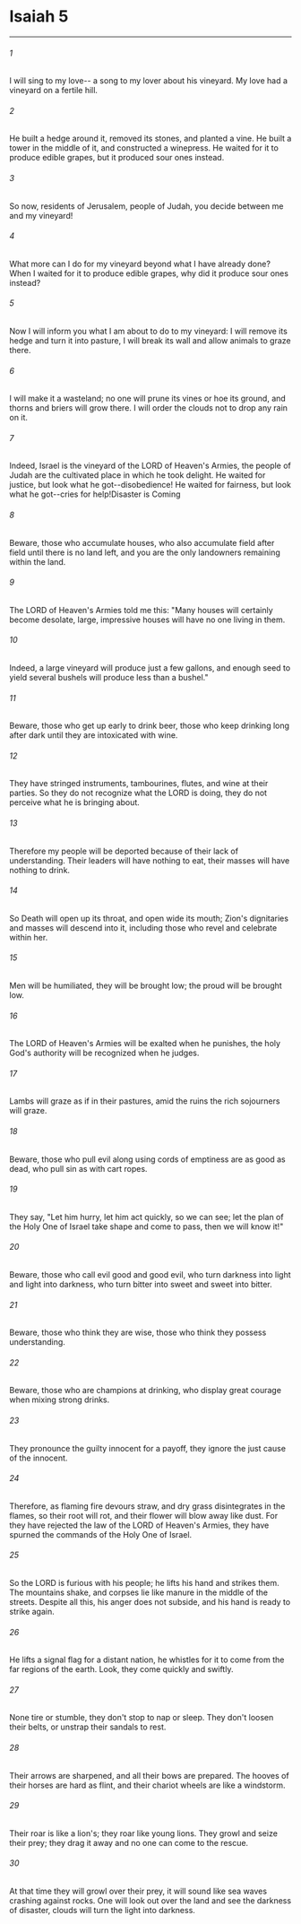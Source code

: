# Isaiah 5
***



###### 1 
I will sing to my love-- a song to my lover about his vineyard. My love had a vineyard on a fertile hill. 

###### 2 
He built a hedge around it, removed its stones, and planted a vine. He built a tower in the middle of it, and constructed a winepress. He waited for it to produce edible grapes, but it produced sour ones instead. 

###### 3 
So now, residents of Jerusalem, people of Judah, you decide between me and my vineyard! 

###### 4 
What more can I do for my vineyard beyond what I have already done? When I waited for it to produce edible grapes, why did it produce sour ones instead? 

###### 5 
Now I will inform you what I am about to do to my vineyard: I will remove its hedge and turn it into pasture, I will break its wall and allow animals to graze there. 

###### 6 
I will make it a wasteland; no one will prune its vines or hoe its ground, and thorns and briers will grow there. I will order the clouds not to drop any rain on it. 

###### 7 
Indeed, Israel is the vineyard of the LORD of Heaven's Armies, the people of Judah are the cultivated place in which he took delight. He waited for justice, but look what he got--disobedience! He waited for fairness, but look what he got--cries for help!Disaster is Coming 

###### 8 
Beware, those who accumulate houses, who also accumulate field after field until there is no land left, and you are the only landowners remaining within the land. 

###### 9 
The LORD of Heaven's Armies told me this: "Many houses will certainly become desolate, large, impressive houses will have no one living in them. 

###### 10 
Indeed, a large vineyard will produce just a few gallons, and enough seed to yield several bushels will produce less than a bushel." 

###### 11 
Beware, those who get up early to drink beer, those who keep drinking long after dark until they are intoxicated with wine. 

###### 12 
They have stringed instruments, tambourines, flutes, and wine at their parties. So they do not recognize what the LORD is doing, they do not perceive what he is bringing about. 

###### 13 
Therefore my people will be deported because of their lack of understanding. Their leaders will have nothing to eat, their masses will have nothing to drink. 

###### 14 
So Death will open up its throat, and open wide its mouth; Zion's dignitaries and masses will descend into it, including those who revel and celebrate within her. 

###### 15 
Men will be humiliated, they will be brought low; the proud will be brought low. 

###### 16 
The LORD of Heaven's Armies will be exalted when he punishes, the holy God's authority will be recognized when he judges. 

###### 17 
Lambs will graze as if in their pastures, amid the ruins the rich sojourners will graze. 

###### 18 
Beware, those who pull evil along using cords of emptiness are as good as dead, who pull sin as with cart ropes. 

###### 19 
They say, "Let him hurry, let him act quickly, so we can see; let the plan of the Holy One of Israel take shape and come to pass, then we will know it!" 

###### 20 
Beware, those who call evil good and good evil, who turn darkness into light and light into darkness, who turn bitter into sweet and sweet into bitter. 

###### 21 
Beware, those who think they are wise, those who think they possess understanding. 

###### 22 
Beware, those who are champions at drinking, who display great courage when mixing strong drinks. 

###### 23 
They pronounce the guilty innocent for a payoff, they ignore the just cause of the innocent. 

###### 24 
Therefore, as flaming fire devours straw, and dry grass disintegrates in the flames, so their root will rot, and their flower will blow away like dust. For they have rejected the law of the LORD of Heaven's Armies, they have spurned the commands of the Holy One of Israel. 

###### 25 
So the LORD is furious with his people; he lifts his hand and strikes them. The mountains shake, and corpses lie like manure in the middle of the streets. Despite all this, his anger does not subside, and his hand is ready to strike again. 

###### 26 
He lifts a signal flag for a distant nation, he whistles for it to come from the far regions of the earth. Look, they come quickly and swiftly. 

###### 27 
None tire or stumble, they don't stop to nap or sleep. They don't loosen their belts, or unstrap their sandals to rest. 

###### 28 
Their arrows are sharpened, and all their bows are prepared. The hooves of their horses are hard as flint, and their chariot wheels are like a windstorm. 

###### 29 
Their roar is like a lion's; they roar like young lions. They growl and seize their prey; they drag it away and no one can come to the rescue. 

###### 30 
At that time they will growl over their prey, it will sound like sea waves crashing against rocks. One will look out over the land and see the darkness of disaster, clouds will turn the light into darkness.
